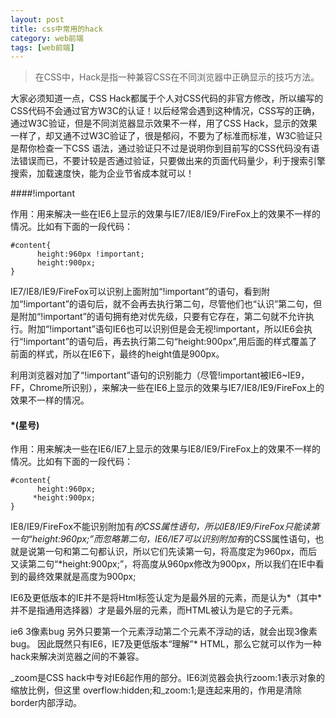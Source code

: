 ```yaml
---
layout: post
title: css中常用的hack
category: web前端
tags: [web前端]
---
```


> 在CSS中，Hack是指一种兼容CSS在不同浏览器中正确显示的技巧方法。

大家必须知道一点，CSS Hack都属于个人对CSS代码的非官方修改，所以编写的CSS代码不会通过官方W3C的认证！以后经常会遇到这种情况，CSS写的正确，通过W3C验证，但是不同浏览器显示效果不一样，用了CSS Hack，显示的效果一样了，却又通不过W3C验证了，很是郁闷，不要为了标准而标准，W3C验证只是帮你检查一下CSS 语法，通过验证只不过是说明你到目前写的CSS代码没有语法错误而已，不要计较是否通过验证，只要做出来的页面代码量少，利于搜索引擎搜索，加载速度快，能为企业节省成本就可以！


####!important

作用：用来解决一些在IE6上显示的效果与IE7/IE8/IE9/FireFox上的效果不一样的情况。比如有下面的一段代码：

	#content{
	      height:960px !important;
	      height:900px;
	}

IE7/IE8/IE9/FireFox可以识别上面附加“!important”的语句，看到附加“!important”的语句后，就不会再去执行第二句，尽管他们也“认识”第二句，但是附加“!important”的语句拥有绝对优先级，只要有它存在，第二句就不允许执行。附加“!important”语句IE6也可以识别但是会无视!important，所以IE6会执行“!important”的语句后，再去执行第二句“height:900px”,用后面的样式覆盖了前面的样式，所以在IE6下，最终的height值是900px。


利用浏览器对加了“!important”语句的识别能力（尽管!important被IE6~IE9，FF，Chrome所识别），来解决一些在IE6上显示的效果与IE7/IE8/IE9/FireFox上的效果不一样的情况。


#### *(星号)

作用：用来解决一些在IE6/IE7上显示的效果与IE8/IE9/FireFox上的效果不一样的情况。比如有下面的一段代码：

	#content{
	      height:960px;
	     *height:900px;
	}

IE8/IE9/FireFox不能识别附加有*的CSS属性语句，所以IE8/IE9/FireFox只能读第一句“height:960px;”而忽略第二句，IE6/IE7可以识别附加有*的CSS属性语句，也就是说第一句和第二句都认识，所以它们先读第一句，将高度定为960px，而后又读第二句“*height:900px;”，将高度从960px修改为900px，所以我们在IE中看到的最终效果就是高度为900px;

IE6及更低版本的IE并不是将Html标签认定为是最外层的元素，而是认为*（其中*并不是指通用选择器）才是最外层的元素，而HTML被认为是它的子元素。

ie6 3像素bug
另外只要第一个元素浮动第二个元素不浮动的话，就会出现3像素bug。
因此既然只有IE6，IE7及更低版本“理解”* HTML，那么它就可以作为一种hack来解决浏览器之间的不兼容。



_zoom是CSS hack中专对IE6起作用的部分。IE6浏览器会执行zoom:1表示对象的缩放比例，但这里 
overflow:hidden;和_zoom:1;是连起来用的，作用是清除border内部浮动。